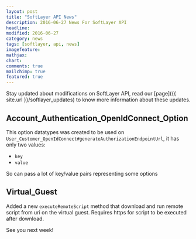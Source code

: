 ```yaml
---
layout: post
title: "SoftLayer API News"
description: 2016-06-27 News For SoftLayer API
headline:
modified: 2016-06-27
category: news
tags: [softlayer, api, news]
imagefeature: 
mathjax: 
chart: 
comments: true
mailchimp: true
featured: true
---
```


Stay updated about modifications on SoftLayer API, read our [page]({{ site.url }}/softlayer_updates) to know more information about these updates.

## Account_Authentication_OpenIdConnect_Option

This option datatypes was created to be used on `User_Customer_OpenIdConnect#generateAuthorizationEndpointUrl`, it has only two values:

* `key`
* `value`

So can pass a lot of key/value pairs representing some options

## Virtual_Guest

Added a new `executeRemoteScript` method that download and run remote script from uri on the virtual guest. Requires https for script to be executed after download.

See you next week!

